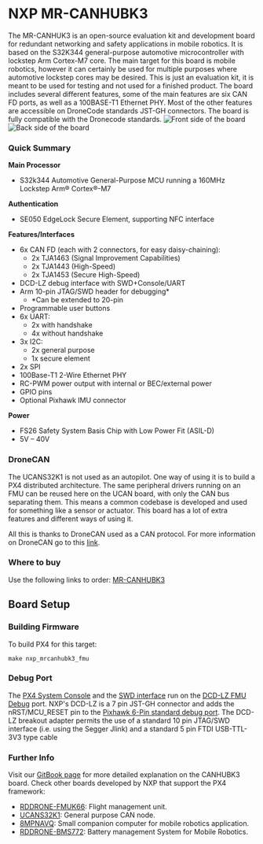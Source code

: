 # NXP MR-CANHUBK3
The MR-CANHUK3 is an open-source evaluation kit and development board for redundant networking and safety applications in mobile robotics. It is based on the S32K344 general-purpose automotive microcontroller with lockstep Arm Cortex-M7 core. The main target for this board is mobile robotics, however it can certainly be used for multiple purposes where automotive lockstep cores may be desired. This is just an evaluation kit, it is meant to be used for testing and not used for a finished product. The board includes several different features, some of the main features are six CAN FD ports, as well as a 100BASE-T1 Ethernet PHY. Most of the other features are accessible on DroneCode standards JST-GH connectors. The board is fully compatible with the Dronecode standards.
![Front side of the board]( https://www.nxp.com/assets/images/en/dev-board-image/MR-CANHUBK344-TOP.png) 
![Back side of the board]( https://www.nxp.com/assets/images/en/dev-board-image/MR-CANHUBK344-BOTTOM.png)
### Quick Summary
**Main Processor**
- S32k344 Automotive General-Purpose MCU running a 160MHz Lockstep Arm® Cortex®-M7

**Authentication**
- SE050 EdgeLock Secure Element, supporting NFC interface

**Features/Interfaces**
- 6x CAN FD (each with 2 connectors, for easy daisy-chaining):
    - 2x TJA1463 (Signal Improvement Capabilities) 
    - 2x TJA1443 (High-Speed) 
    - 2x TJA1453 (Secure High-Speed) 
- DCD-LZ debug interface with SWD+Console/UART
- Arm 10-pin JTAG/SWD header for debugging*
    - *Can be extended to 20-pin
- Programmable user buttons
- 6x UART:
    - 2x with handshake 
    - 4x without handshake
- 3x I2C:
    - 2x general purpose 
    - 1x secure element
- 2x SPI
- 100Base-T1 2-Wire Ethernet PHY
- RC-PWM power output with internal or BEC/external power
- GPIO pins
- Optional Pixhawk IMU connector

**Power**
- FS26 Safety System Basis Chip with Low Power Fit (ASIL-D)
- 5V – 40V

### DroneCAN
The UCANS32K1 is not used as an autopilot. One way of using it is to build a PX4 distributed architecture. The same peripheral drivers running on an FMU can be reused here on the UCAN board, with only the CAN bus separating them. This means a common codebase is developed and used for something like a sensor or actuator. This board has a lot of extra features and different ways of using it.

All this is thanks to DroneCAN used as a CAN protocol. For more information on DroneCAN go to this [link](https://dronecan.github.io/).


### Where to buy
Use the following links to order: [MR-CANHUBK3](https://www.nxp.com/design/development-boards/automotive-development-platforms/s32k-mcu-platforms/s32k344-evaluation-board-for-mobile-robotics-with-100baset1-and-six-can-fd:MR-CANHUBK344)

## Board Setup
### Building Firmware
To build PX4 for this target:
```
make nxp_mrcanhubk3_fmu
```
### Debug Port
The [PX4 System Console]( https://docs.px4.io/main/en/debug/system_console.html) and the [SWD interface]( https://docs.px4.io/main/en/debug/swd_debug.html) run on the [DCD-LZ FMU Debug]( https://nxp.gitbook.io/hovergames/rddrone-fmuk66/connectors/debug-interface-dcd-lz) port.
NXP's DCD-LZ is a 7 pin JST-GH connector and adds the nRST/MCU_RESET pin to the [Pixhawk 6-Pin standard debug port]( https://github.com/pixhawk/Pixhawk-Standards/blob/master/DS-009%20Pixhawk%20Connector%20Standard.pdf).
The DCD-LZ breakout adapter permits the use of a standard 10 pin JTAG/SWD interface (i.e. using the Segger Jlink) and a standard 5 pin FTDI USB-TTL-3V3 type cable

### Further Info
Visit our [GitBook page](https://nxp.gitbook.io/mr-canhubk3/) for more detailed explanation on the CANHUBK3 board.
Check other boards developed by NXP that support the PX4 framework:
- [RDDRONE-FMUK66](https://www.nxp.com/design/designs/px4-robotic-drone-vehicle-flight-management-unit-vmu-fmu-rddrone-fmuk66:RDDRONE-FMUK66): Flight management unit.
- [UCANS32K1](https://www.nxp.com/products/interfaces/can-transceivers/can-signal-improvement/can-sic-evaluation-board:UCANS32K1SIC): General purpose CAN node. 
- [8MPNAVQ](https://www.nxp.com/design/designs/navqplus-ai-ml-companion-computer-evk-for-mobile-robotics-ros-ground-stations-and-camera-heads:8MPNAVQ): Small companion computer for mobile robotics application.
- [RDDRONE-BMS772](https://www.nxp.com/design/designs/smart-battery-management-for-mobile-robotics:RDDRONE-BMS772): Battery management System for Mobile Robotics.
